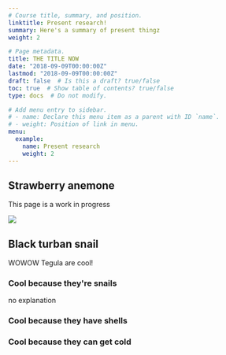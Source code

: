 ```yaml
---
# Course title, summary, and position.
linktitle: Present research!
summary: Here's a summary of present thingz
weight: 2

# Page metadata.
title: THE TITLE NOW
date: "2018-09-09T00:00:00Z"
lastmod: "2018-09-09T00:00:00Z"
draft: false  # Is this a draft? true/false
toc: true  # Show table of contents? true/false
type: docs  # Do not modify.

# Add menu entry to sidebar.
# - name: Declare this menu item as a parent with ID `name`.
# - weight: Position of link in menu.
menu: 
  example:
    name: Present research
    weight: 2
---
```


## Strawberry anemone

This page is a work in progress

![](/img/232o.jpg)

## Black turban snail

WOWOW Tegula are cool!

### Cool because they're snails

no explanation

### Cool because they have shells

### Cool because they can get cold